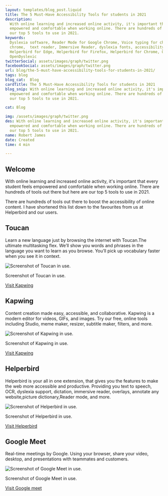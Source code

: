 ```yaml
---
layout: templates/blog_post.liquid
title: The 5 Must-Have Accessibility Tools for students in 2021
description:
  With online learning and increased online activity, it's important that every student feels
  empowered and comfortable when working online. There are hundreds of tools out there but here are
  our top 5 tools to use in 2021.
keywords:
  Dyslexia software, Reader Mode for Google Chrome, Voice typing for chrome, Text to speech for
  chrome,  text reader, Immersive Reader, dyslexia fonts, accessibility software, dyslexia software,
  Helperbird for Edge, Helperbird for Firefox, Helperbird for Chrome, Opendyslexic for Chrome,
  OpenDyslexic
twitterSocial: assets/images/graph/twitter.png
facebookSocial: assets/images/graph/twitter.png
url: blog/the-5-must-have-accessibility-tools-for-students-in-2021/
tags: blog
blog_cat:  Blog
cardTitle: The 5 Must-Have Accessibility Tools for students in 2021
blog_snip: With online learning and increased online activity, it's important that every student feels
  empowered and comfortable when working online. There are hundreds of tools out there but here are
  our top 5 tools to use in 2021.

cat: Blog

img: /assets/images/graph/twitter.png
des: With online learning and increased online activity, it's important that every student feels
  empowered and comfortable when working online. There are hundreds of tools out there but here are
  our top 5 tools to use in 2021.
name: Robert James
date: Created
time: 4 min

---
```


  

## Welcome

  

With online learning and increased online activity, it's important that every student feels empowered and comfortable when working online. There are hundreds of tools out there but here are our top 5 tools to use in 2021.

  

There are hundreds of tools out there to boost the accessibility of online content. I have shortened this list down to the favourites from us at Helperbird and our users.

  

## Toucan

  

Learn a new language just by browsing the internet with Toucan.The ultimate multitasking flex. We’ll show you words and phrases in the language you want to learn as you browse. You’ll pick up vocabulary faster when you see it in context.

  

![Screenshot of Toucan in use.](/assets/images/blog/top-five/toucan.jpg)

  

Screenshot of Toucan in use.

  

[Visit Kapwing](https://jointoucan.com)

  

## Kapwing

  

Content creation made easy, accessible, and collaborative. Kapwing is a modern editor for videos, GIFs, and images. Try our free, online tools including Studio, meme maker, resizer, subtitle maker, filters, and more.

  

![Screenshot of Kapwing in use.](/assets/images/blog/top-five/kapwing.png)

  

Screenshot of Kapwing in use.

  

[Visit Kapwing](https://www.kapwing.com)

  

## Helperbird

  

Helperbird is your all in one extension, that gives you the features to make the web more accessible and productive. Providing you text to speech, OCR, dyslexia support, dictation, immersive reader, overlays, annotate any website,picture dictionary,Reader mode, and more.

  

![Screenshot of Helperbird in use.](/assets/images/blog/top-five/helperbird.jpg)

  

Screenshot of Helperbird in use.

  

[Visit Helperbird](https://www.helperbird.com/pricing)

  

## Google Meet

  

Real-time meetings by Google. Using your browser, share your video, desktop, and presentations with teammates and customers.

  

![Screenshot of Google Meet in use.](/assets/images/blog/top-five/google-meet.jpeg)

  

Screenshot of Google Meet in use.

  

[Visit Google meet](https://www.google.com/meet)